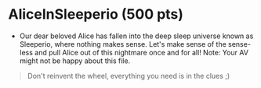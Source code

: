# AliceInSleeperio (500 pts)

* Our dear beloved Alice has fallen into the deep sleep universe known as Sleeperio, where nothing makes sense. Let's make sense of the sense-less and pull Alice out of this nightmare once and for all! Note: Your AV might not be happy about this file.

> Don't reinvent the wheel, everything you need is in the clues ;)
